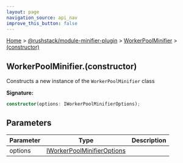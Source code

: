 ```yaml
---
layout: page
navigation_source: api_nav
improve_this_button: false
---
```



[Home](./index.md) &gt; [@rushstack/module-minifier-plugin](./module-minifier-plugin.md) &gt; [WorkerPoolMinifier](./module-minifier-plugin.workerpoolminifier.md) &gt; [(constructor)](./module-minifier-plugin.workerpoolminifier._constructor_.md)

## WorkerPoolMinifier.(constructor)

Constructs a new instance of the `WorkerPoolMinifier` class

<b>Signature:</b>

```typescript
constructor(options: IWorkerPoolMinifierOptions);
```

## Parameters

|  Parameter | Type | Description |
|  --- | --- | --- |
|  options | [IWorkerPoolMinifierOptions](./module-minifier-plugin.iworkerpoolminifieroptions.md) |  |
